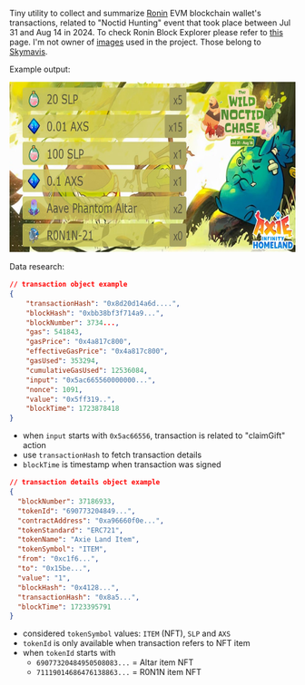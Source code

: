 Tiny utility to collect and summarize [Ronin](https://roninchain.com/) EVM blockchain wallet's transactions, related to "Noctid Hunting" event that took place between Jul 31 and Aug 14 in 2024. To check Ronin Block Explorer please refer to [this](https://app.roninchain.com/) page. I'm not owner of [images](./src/assets/images/) used in the project. Those belong to [Skymavis](https://skymavis.com/).

Example output:

<img src="./example.jpg" height="300"/>

<br/>

Data research:

```json
// transaction object example
{
    "transactionHash": "0x8d20d14a6d....",
    "blockHash": "0xbb38bf3f714a9...",
    "blockNumber": 3734...,
    "gas": 541843,
    "gasPrice": "0x4a817c800",
    "effectiveGasPrice": "0x4a817c800",
    "gasUsed": 353294,
    "cumulativeGasUsed": 12536084,
    "input": "0x5ac665560000000...",
    "nonce": 1091,
    "value": "0x5ff319..",
    "blockTime": 1723878418
}
```

- when `input` starts with `0x5ac66556`, transaction is related to "claimGift" action
- use `transactionHash` to fetch transaction details
- `blockTime` is timestamp when transaction was signed

```json
// transaction details object example
{
  "blockNumber": 37186933,
  "tokenId": "690773204849...",
  "contractAddress": "0xa96660f0e...",
  "tokenStandard": "ERC721",
  "tokenName": "Axie Land Item",
  "tokenSymbol": "ITEM",
  "from": "0xc1f6...",
  "to": "0x15be...",
  "value": "1",
  "blockHash": "0x4128...",
  "transactionHash": "0x8a5...",
  "blockTime": 1723395791
}
```

- considered `tokenSymbol` values: `ITEM` (NFT), `SLP` and `AXS`
- `tokenId` is only available when transaction refers to NFT item
- when `tokenId` starts with
  - `69077320484950508083...` = Altar item NFT
  - `71119014686476138863...` = R0N1N item NFT
